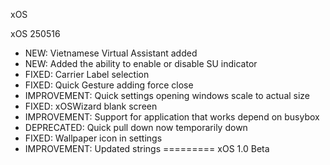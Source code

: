 xOS

xOS 250516
- NEW: Vietnamese Virtual Assistant added
- NEW: Added the ability to enable or disable SU indicator
- FIXED: Carrier Label selection
- FIXED: Quick Gesture adding force close
- IMPROVEMENT: Quick settings opening windows scale to actual size
- FIXED: xOSWizard blank screen
- IMPROVEMENT: Support for application that works depend on busybox
- DEPRECATED: Quick pull down now temporarily down
- FIXED: Wallpaper icon in settings
- IMPROVEMENT: Updated strings
=========
xOS 1.0 Beta

